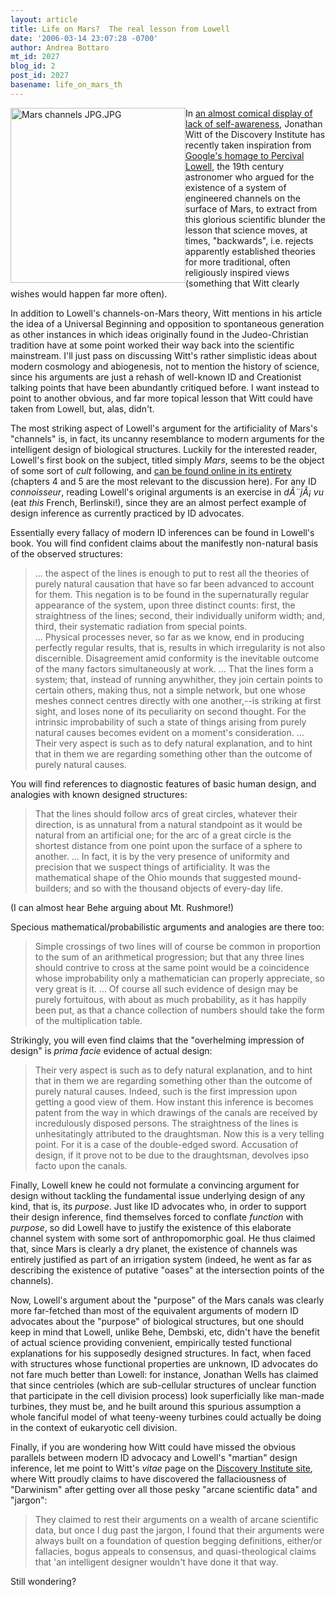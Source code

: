 ```yaml
---
layout: article
title: Life on Mars?  The real lesson from Lowell
date: '2006-03-14 23:07:28 -0700'
author: Andrea Bottaro
mt_id: 2027
blog_id: 2
post_id: 2027
basename: life_on_mars_th
---
```

<img src="http://www.pandasthumb.org/archives/archives/Mars%20channels%20JPG.JPG" alt="Mars channels JPG.JPG" width="280" height="280" style="float:left;" />In [an almost comical display of lack of self-awareness](http://www.idthefuture.com/2006/03/percival_lowell_mars_and_intel.html), Jonathan Witt of the Discovery Institute has recently taken inspiration from [Google's homage to Percival Lowell](http://www.google.com/mars/about.html), the 19th century astronomer who argued for the existence of a system of engineered channels on the surface of Mars, to extract from this glorious scientific blunder the lesson that science moves, at times, "backwards", i.e. rejects apparently established theories for more traditional, often religiously inspired views (something that Witt clearly wishes would happen far more often).  

In addition to Lowell's channels-on-Mars theory, Witt mentions in his article the idea of a Universal Beginning and opposition to spontaneous generation as other instances  in which ideas originally found in the Judeo-Christian tradition have at some point worked their way back into the scientific mainstream.  I'll just pass on discussing Witt's rather simplistic ideas about modern cosmology and abiogenesis, not to mention the history of science, since his arguments are just a rehash of well-known ID and Creationist talking points that have been abundantly critiqued before.   I want instead to point to another obvious, and far more topical lesson that Witt could have taken from Lowell, but, alas, didn't.

The most striking aspect of Lowell's argument for the artificiality of Mars's "channels" is, in fact, its uncanny resemblance to modern arguments for the intelligent design of biological structures.  Luckily for the interested reader, Lowell's first book on the subject, titled simply _Mars_, seems to be the object of some sort of _cult_ following, and [can be found online in its entirety](http://www.wanderer.org/references/lowell/Mars/) (chapters 4 and 5 are the most relevant to the discussion here).  For any ID _connoisseur_, reading Lowell's original arguments is an exercise in _dÃ¨jÃ¡ vu_ (eat _this_ French, Berlinski!), since they are an almost perfect example of design inference as currently practiced by ID advocates.   

Essentially every fallacy of modern ID inferences can be found in Lowell's book.  You will find confident claims about the manifestly non-natural basis of the observed structures:

> ... the aspect of the lines is enough to put to rest all the theories of purely natural causation that have so far been advanced to account for them. This negation is to be found in the supernaturally regular appearance of the system, upon three distinct counts: first, the straightness of the lines; second, their individually uniform width; and, third, their systematic radiation from special points.  
> ...
> Physical processes never, so far as we know, end in producing perfectly regular results, that is, results in which irregularity is not also discernible. Disagreement amid conformity is the inevitable outcome of the many factors simultaneously at work. 
> ...
> That the lines form a system; that, instead of running anywhither, they join certain points to certain others, making thus, not a simple network, but one whose meshes connect centres directly with one another,--is striking at first sight, and loses none of its peculiarity on second thought. For the intrinsic improbability of such a state of things arising from purely natural causes becomes evident on a moment's consideration.
> ...
> Their very aspect is such as to defy natural explanation, and to hint that in them we are regarding something other than the outcome of purely natural causes.


You will find references to diagnostic features of basic human design, and analogies with known designed structures:

>  That the lines should follow arcs of great circles, whatever their direction, is as unnatural from a natural standpoint as it would be natural from an artificial one; for the arc of a great circle is the shortest distance from one point upon the surface of a sphere to another.
> ...
> In fact, it is by the very presence of uniformity and precision that we suspect things of artificiality. It was the mathematical shape of the Ohio mounds that suggested mound-builders; and so with the thousand objects of every-day life.

(I can almost hear Behe arguing about Mt. Rushmore!)

Specious mathematical/probabilistic arguments and analogies are there too:

> Simple crossings of two lines will of course be common in proportion to the sum of an arithmetical progression; but that any three lines should contrive to cross at the same point would be a coincidence whose improbability only a mathematician can properly appreciate, so very great is it.
> ...
> Of course all such evidence of design may be purely fortuitous, with about as much probability, as it has happily been put, as that a chance collection of numbers should take the form of the multiplication table.

Strikingly, you will even find claims that the "overhelming impression of design" is _prima facie_ evidence of actual design:

> Their very aspect is such as to defy natural explanation, and to hint that in them we are regarding something other than the outcome of purely natural causes. Indeed, such is the first impression upon getting a good view of them. How instant this inference is becomes patent from the way in which drawings of the canals are received by incredulously disposed persons. The straightness of the lines is unhesitatingly attributed to the draughtsman. Now this is a very telling point. For it is a case of the double-edged sword. Accusation of design, if it prove not to be due to the draughtsman, devolves ipso facto upon the canals.

Finally, Lowell knew he could not formulate a convincing argument for design without tackling the fundamental issue underlying design of any kind, that is, its _purpose_.  Just like ID advocates who, in order to support their design inference, find themselves forced to conflate _function_ with _purpose_, so did Lowell have to justify the existence of this elaborate channel system with some sort of anthropomorphic goal.  He thus claimed that, since Mars is clearly a dry planet, the existence of channels was entirely justified as part of an irrigation system (indeed, he went as far as describing the existence of putative "oases" at the intersection points of the channels).  

Now, Lowell's argument about the "purpose" of the Mars canals was clearly more far-fetched than most of the equivalent arguments of modern ID advocates about the "purpose" of biological structures, but one should keep in mind  that Lowell, unlike Behe, Dembski, etc, didn't have the benefit of actual science providing convenient, empirically tested functional explanations for his supposedly designed structures.  In fact, when faced with structures whose functional properties are unknown, ID advocates do not fare much better than Lowell: for instance, Jonathan Wells has claimed that since centrioles (which are  sub-cellular structures of unclear function that participate in  the cell division process) look superficially like man-made turbines, they must be, and he built around this spurious assumption a whole fanciful  model of what teeny-weeny turbines could actually be doing in the context of eukaryotic cell division.  

Finally, if you are wondering how Witt could have missed the obvious parallels between modern ID advocacy and Lowell's "martian" design inference, let me point to Witt's _vitae_ page on the [Discovery Institute site](http://www.discovery.org/scripts/viewDB/index.php?command=view&amp;id=97&amp;isFellow=true), where Witt proudly claims to have discovered the fallaciousness of "Darwinism" after getting over all those pesky "arcane scientific data" and "jargon":

> They claimed to rest their arguments on a wealth of arcane scientific data, but once I dug past the jargon, I found that their arguments were always built on a foundation of question begging definitions, either/or fallacies, bogus appeals to consensus, and quasi-theological claims that 'an intelligent designer wouldn't have done it that way.

Still wondering?
